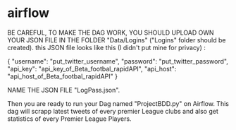 # airflow
BE CAREFUL, TO MAKE THE DAG WORK, YOU SHOULD UPLOAD OWN YOUR JSON FILE IN THE FOLDER "Data/Logins" ("Logins" folder should be created).
this JSON file looks like this (I didn't put mine for privacy) : 

{
  "username": "put_twitter_username",
  "password": "put_twitter_password",
  "api_key": "api_key_of_Beta_footbal_rapidAPI",
  "api_host": "api_host_of_Beta_footbal_rapidAPI"
}

NAME THE JSON FILE "LogPass.json".

Then you are ready to run your Dag named "ProjectBDD.py" on Airflow.
This dag will scrapp latest tweets of every premier League clubs and also get statistics of every Premier League Players.

